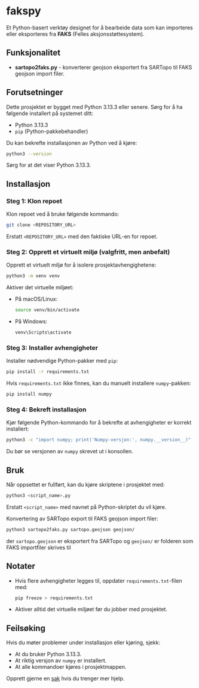 # fakspy
Et Python-basert verktøy designet for å bearbeide data som kan importeres 
eller eksporteres fra **FAKS** (Felles aksjonsstøttesystem). 

## Funksjonalitet
* **sartopo2faks.py** - konverterer geojson eksportert fra SARTopo til FAKS geojson import filer.

## Forutsetninger
Dette prosjektet er bygget med Python 3.13.3 eller senere. Sørg for å ha 
følgende installert på systemet ditt:
- Python 3.13.3
- `pip` (Python-pakkebehandler)

Du kan bekrefte installasjonen av Python ved å kjøre:
```bash
python3 --version
```
Sørg for at det viser Python 3.13.3.

## Installasjon
### Steg 1: Klon repoet
Klon repoet ved å bruke følgende kommando:
```bash
git clone <REPOSITORY_URL>
```
Erstatt `<REPOSITORY_URL>` med den faktiske URL-en for repoet.

### Steg 2: Opprett et virtuelt miljø (valgfritt, men anbefalt)
Opprett et virtuelt miljø for å isolere prosjektavhengighetene:
```bash
python3 -m venv venv
```
Aktiver det virtuelle miljøet:
- På macOS/Linux:
  ```bash
  source venv/bin/activate
  ```
- På Windows:
  ```bash
  venv\Scripts\activate
  ```

### Steg 3: Installer avhengigheter
Installer nødvendige Python-pakker med `pip`:
```bash
pip install -r requirements.txt
```
Hvis `requirements.txt` ikke finnes, kan du manuelt installere `numpy`-pakken:
```bash
pip install numpy
```

### Steg 4: Bekreft installasjon
Kjør følgende Python-kommando for å bekrefte at avhengigheter er korrekt installert:
```bash
python3 -c "import numpy; print('Numpy-versjon:', numpy.__version__)"
```
Du bør se versjonen av `numpy` skrevet ut i konsollen.

## Bruk
Når oppsettet er fullført, kan du kjøre skriptene i prosjektet med:
```bash
python3 <script_name>.py
```
Erstatt `<script_name>` med navnet på Python-skriptet du vil kjøre.

Konvertering av SARTopo export til FAKS geojson import filer:
```bash
python3 sartopo2faks.py sartopo.geojson geojson/
```
der `sartopo.geojson` er eksportert fra SARTopo og `geojson/` er folderen som FAKS importfiler skrives til
## Notater
- Hvis flere avhengigheter legges til, oppdater `requirements.txt`-filen med:
  ```bash
  pip freeze > requirements.txt
  ```
- Aktiver alltid det virtuelle miljøet før du jobber med prosjektet.

## Feilsøking
Hvis du møter problemer under installasjon eller kjøring, sjekk:
- At du bruker Python 3.13.3.
- At riktig versjon av `numpy` er installert.
- At alle kommandoer kjøres i prosjektmappen.

Opprett gjerne en [sak](https://github.com/kengu/fakspy/issues/new/choose) hvis du trenger mer hjelp.